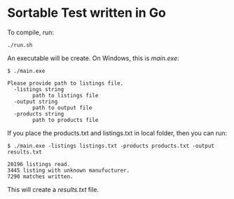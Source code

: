 # Sortable Test written in Go

To compile, run:

```
./run.sh
```

An executable will be create. On Windows, this is *main.exe*:

```
$ ./main.exe

Please provide path to listings file.
  -listings string
        path to listings file
  -output string
        path to output file
  -products string
        path to products file
```

If you place the products.txt and listings.txt in local folder, then you can run:

```
$ ./main.exe -listings listings.txt -products products.txt -output results.txt

20196 listings read.
3445 listing with unknown manufucturer.
7290 matches written.
```

This will create a *results.txt* file.